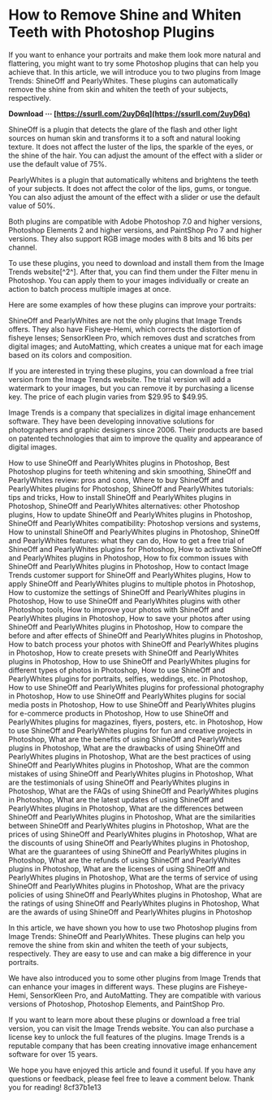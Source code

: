 # How to Remove Shine and Whiten Teeth with Photoshop Plugins
 
If you want to enhance your portraits and make them look more natural and flattering, you might want to try some Photoshop plugins that can help you achieve that. In this article, we will introduce you to two plugins from Image Trends: ShineOff and PearlyWhites. These plugins can automatically remove the shine from skin and whiten the teeth of your subjects, respectively.
 
**Download ··· [https://ssurll.com/2uyD6q](https://ssurll.com/2uyD6q)**


 
ShineOff is a plugin that detects the glare of the flash and other light sources on human skin and transforms it to a soft and natural looking texture. It does not affect the luster of the lips, the sparkle of the eyes, or the shine of the hair. You can adjust the amount of the effect with a slider or use the default value of 75%.
 
PearlyWhites is a plugin that automatically whitens and brightens the teeth of your subjects. It does not affect the color of the lips, gums, or tongue. You can also adjust the amount of the effect with a slider or use the default value of 50%.
 
Both plugins are compatible with Adobe Photoshop 7.0 and higher versions, Photoshop Elements 2 and higher versions, and PaintShop Pro 7 and higher versions. They also support RGB image modes with 8 bits and 16 bits per channel.
 
To use these plugins, you need to download and install them from the Image Trends website[^2^]. After that, you can find them under the Filter menu in Photoshop. You can apply them to your images individually or create an action to batch process multiple images at once.
 
Here are some examples of how these plugins can improve your portraits:

ShineOff and PearlyWhites are not the only plugins that Image Trends offers. They also have Fisheye-Hemi, which corrects the distortion of fisheye lenses; SensorKleen Pro, which removes dust and scratches from digital images; and AutoMatting, which creates a unique mat for each image based on its colors and composition.
 
If you are interested in trying these plugins, you can download a free trial version from the Image Trends website. The trial version will add a watermark to your images, but you can remove it by purchasing a license key. The price of each plugin varies from $29.95 to $49.95.
 
Image Trends is a company that specializes in digital image enhancement software. They have been developing innovative solutions for photographers and graphic designers since 2006. Their products are based on patented technologies that aim to improve the quality and appearance of digital images.
 
How to use ShineOff and PearlyWhites plugins in Photoshop,  Best Photoshop plugins for teeth whitening and skin smoothing,  ShineOff and PearlyWhites review: pros and cons,  Where to buy ShineOff and PearlyWhites plugins for Photoshop,  ShineOff and PearlyWhites tutorials: tips and tricks,  How to install ShineOff and PearlyWhites plugins in Photoshop,  ShineOff and PearlyWhites alternatives: other Photoshop plugins,  How to update ShineOff and PearlyWhites plugins in Photoshop,  ShineOff and PearlyWhites compatibility: Photoshop versions and systems,  How to uninstall ShineOff and PearlyWhites plugins in Photoshop,  ShineOff and PearlyWhites features: what they can do,  How to get a free trial of ShineOff and PearlyWhites plugins for Photoshop,  How to activate ShineOff and PearlyWhites plugins in Photoshop,  How to fix common issues with ShineOff and PearlyWhites plugins in Photoshop,  How to contact Image Trends customer support for ShineOff and PearlyWhites plugins,  How to apply ShineOff and PearlyWhites plugins to multiple photos in Photoshop,  How to customize the settings of ShineOff and PearlyWhites plugins in Photoshop,  How to use ShineOff and PearlyWhites plugins with other Photoshop tools,  How to improve your photos with ShineOff and PearlyWhites plugins in Photoshop,  How to save your photos after using ShineOff and PearlyWhites plugins in Photoshop,  How to compare the before and after effects of ShineOff and PearlyWhites plugins in Photoshop,  How to batch process your photos with ShineOff and PearlyWhites plugins in Photoshop,  How to create presets with ShineOff and PearlyWhites plugins in Photoshop,  How to use ShineOff and PearlyWhites plugins for different types of photos in Photoshop,  How to use ShineOff and PearlyWhites plugins for portraits, selfies, weddings, etc. in Photoshop,  How to use ShineOff and PearlyWhites plugins for professional photography in Photoshop,  How to use ShineOff and PearlyWhites plugins for social media posts in Photoshop,  How to use ShineOff and PearlyWhites plugins for e-commerce products in Photoshop,  How to use ShineOff and PearlyWhites plugins for magazines, flyers, posters, etc. in Photoshop,  How to use ShineOff and PearlyWhites plugins for fun and creative projects in Photoshop,  What are the benefits of using ShineOff and PearlyWhites plugins in Photoshop,  What are the drawbacks of using ShineOff and PearlyWhites plugins in Photoshop,  What are the best practices of using ShineOff and PearlyWhites plugins in Photoshop,  What are the common mistakes of using ShineOff and PearlyWhites plugins in Photoshop,  What are the testimonials of using ShineOff and PearlyWhites plugins in Photoshop,  What are the FAQs of using ShineOff and PearlyWhites plugins in Photoshop,  What are the latest updates of using ShineOff and PearlyWhites plugins in Photoshop,  What are the differences between ShineOff and PearlyWhites plugins in Photoshop,  What are the similarities between ShineOff and PearlyWhites plugins in Photoshop,  What are the prices of using ShineOff and PearlyWhites plugins in Photoshop,  What are the discounts of using ShineOff and PearlyWhites plugins in Photoshop,  What are the guarantees of using ShineOff and PearlyWhites plugins in Photoshop,  What are the refunds of using ShineOff and PearlyWhites plugins in Photoshop,  What are the licenses of using ShineOff and PearlyWhites plugins in Photoshop,  What are the terms of service of using ShineOff and PearlyWhites plugins in Photoshop,  What are the privacy policies of using ShineOff and PearlyWhites plugins in Photoshop,  What are the ratings of using ShineOff and PearlyWhites plugins in Photoshop,  What are the awards of using ShineOff and PearlyWhites plugins in Photoshop

In this article, we have shown you how to use two Photoshop plugins from Image Trends: ShineOff and PearlyWhites. These plugins can help you remove the shine from skin and whiten the teeth of your subjects, respectively. They are easy to use and can make a big difference in your portraits.
 
We have also introduced you to some other plugins from Image Trends that can enhance your images in different ways. These plugins are Fisheye-Hemi, SensorKleen Pro, and AutoMatting. They are compatible with various versions of Photoshop, Photoshop Elements, and PaintShop Pro.
 
If you want to learn more about these plugins or download a free trial version, you can visit the Image Trends website. You can also purchase a license key to unlock the full features of the plugins. Image Trends is a reputable company that has been creating innovative image enhancement software for over 15 years.
 
We hope you have enjoyed this article and found it useful. If you have any questions or feedback, please feel free to leave a comment below. Thank you for reading!
 8cf37b1e13
 

